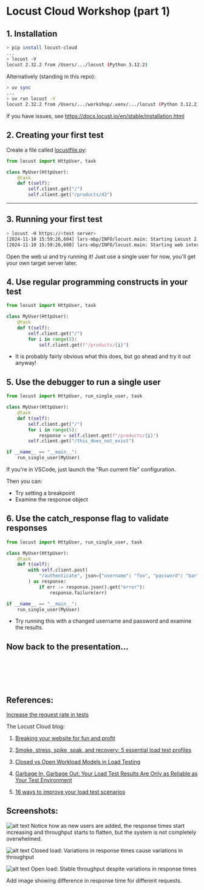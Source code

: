 # Locust Cloud Workshop (part 1)

## 1. Installation

```bash
> pip install locust-cloud
...
> locust -V
locust 2.32.2 from /Users/.../locust (Python 3.12.2)
```

Alternatively (standing in this repo):

```bash
> uv sync
...
> uv run locust -V
locust 2.32.2 from /Users/.../workshop/.venv/.../locust (Python 3.12.2)
```

If you have issues, see https://docs.locust.io/en/stable/installation.html

## 2. Creating your first test

Create a file called [locustfile.py](locustfile.py):

```python
from locust import HttpUser, task

class MyUser(HttpUser):
    @task
    def t(self):
        self.client.get("/")
        self.client.get("/products/42")
```

---

## 3. Running your first test

```bash
> locust -H https://<test server>
[2024-11-10 15:59:26,604] lars-mbp/INFO/locust.main: Starting Locust 2.32.2
[2024-11-10 15:59:26,608] lars-mbp/INFO/locust.main: Starting web interface at http://0.0.0.0:8089
```

Open the web ui and try running it! Just use a single user for now, you'll get your own target server later.

## 4. Use regular programming constructs in your test

```python
from locust import HttpUser, task

class MyUser(HttpUser):
    @task
    def t(self):
        self.client.get("/")
        for i in range(5):
            self.client.get(f"/products/{i}")
```

* It is probably fairly obvious what this does, but go ahead and try it out anyway!

## 5. Use the debugger to run a single user

```python
from locust import HttpUser, run_single_user, task

class MyUser(HttpUser):
    @task
    def t(self):
        self.client.get("/")
        for i in range(5):
            response = self.client.get(f"/products/{i}")
        self.client.get("/this_does_not_exist")

if __name__ == "__main__":
    run_single_user(MyUser)
```

If you're in VSCode, just launch the "Run current file" configuration.

Then you can:

* Try setting a breakpoint
* Examine the response object

## 6. Use the catch_response flag to validate responses

```python
from locust import HttpUser, run_single_user, task

class MyUser(HttpUser):
    @task
    def t(self):
        with self.client.post(
            "/authenticate", json={"username": "foo", "password": "bar"}, catch_response=True
        ) as response:
            if err := response.json().get("error"):
                response.failure(err)

if __name__ == "__main__":
    run_single_user(MyUser)
```

* Try running this with a changed username and password and examine the results.

## Now back to the presentation...

<br/><br/><br/><br/>

## References:

[Increase the request rate in tests](https://docs.locust.io/en/stable/increasing-request-rate.html)

The Locust Cloud blog:

1. [Breaking your website for fun and profit](https://locust.cloud/blog/performance-testing-part-1)

2. [Smoke, stress, spike, soak, and recovery: 5 essential load test profiles](https://locust.cloud/blog/5-essential-load-test-profiles)

3. [Closed vs Open Workload Models in Load Testing](https://locust.cloud/blog/closed-vs-open-workload-models)

4. [Garbage In, Garbage Out: Your Load Test Results Are Only as Reliable as Your Test Environment](https://locust.cloud/blog/performance-test-environments)

5. [16 ways to improve your load test scenarios](https://locust.cloud/blog/16-ways-to-improve-your-load-test-scenarios)

## Screenshots:

![alt text](https://cdn.prod.website-files.com/66596d70fa45b7e4c8ec4997/6731d678eab6e1028e060332_closed_load_rampup.png)
Notice how as new users are added, the response times start increasing and throughput starts to flatten, but the system is not completely overwhelmed.

![alt text](https://cdn.prod.website-files.com/66596d70fa45b7e4c8ec4997/6731d677f7c25db1c8ea12cd_closed_load_variations.png)
Closed load: Variations in response times cause variations in throughput

![alt text](https://cdn.prod.website-files.com/66596d70fa45b7e4c8ec4997/6731d677110f61ca6749f8a3_open_load_stable_throuhgput.png)
Open load: Stable throughput despite variations in response times

Add image showing difference in response time for different requests.

